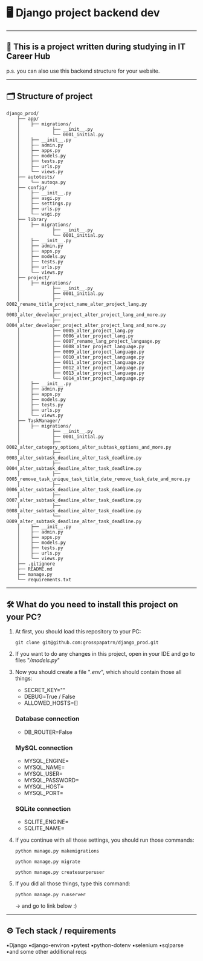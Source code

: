 # 🖥 Django project backend dev

---

## 🏫 **This is a project written during studying in IT Career Hub**
p.s. you can also use this backend structure for your website.

---

## 🗂 Structure of project

```
django_prod/
    ├── app/
    │    ├── migrations/
    │            ├── __init__.py
    │            └── 0001_initial.py
    │    ├── __init__.py
    │    ├── admin.py
    │    ├── apps.py
    │    ├── models.py
    │    ├── tests.py
    │    ├── urls.py
    │    └── views.py
    ├── autotests/
    │    └── autoqa.py
    ├── config/
    │    ├── __init__.py
    │    ├── asgi.py
    │    ├── settings.py
    │    ├── urls.py
    │    └── wsgi.py
    ├── library
    │    ├── migrations/
    │            ├── __init__.py
    │            └── 0001_initial.py
    │    ├── __init__.py
    │    ├── admin.py
    │    ├── apps.py
    │    ├── models.py
    │    ├── tests.py
    │    ├── urls.py
    │    └── views.py
    ├── project/
    │    ├── migrations/
    │            ├── __init__.py
    │            ├── 0001_initial.py
    │            ├── 0002_rename_title_project_name_alter_project_lang.py
    │            ├── 0003_alter_developer_project_alter_project_lang_and_more.py
    │            ├── 0004_alter_developer_project_alter_project_lang_and_more.py
    │            ├── 0005_alter_project_lang.py
    │            ├── 0006_alter_project_lang.py
    │            ├── 0007_rename_lang_project_language.py
    │            ├── 0008_alter_project_language.py
    │            ├── 0009_alter_project_language.py
    │            ├── 0010_alter_project_language.py
    │            ├── 0011_alter_project_language.py
    │            ├── 0012_alter_project_language.py
    │            ├── 0013_alter_project_language.py
    │            └── 0014_alter_project_language.py
    │    ├── __init__.py
    │    ├── admin.py
    │    ├── apps.py
    │    ├── models.py
    │    ├── tests.py
    │    ├── urls.py
    │    └── views.py
    ├── TaskManager/
    │    ├── migrations/
    │            ├── __init__.py
    │            ├── 0001_initial.py
    │            ├── 0002_alter_category_options_alter_subtask_options_and_more.py
    │            ├── 0003_alter_subtask_deadline_alter_task_deadline.py
    │            ├── 0004_alter_subtask_deadline_alter_task_deadline.py
    │            ├── 0005_remove_task_unique_task_title_date_remove_task_date_and_more.py
    │            ├── 0006_alter_subtask_deadline_alter_task_deadline.py
    │            ├── 0007_alter_subtask_deadline_alter_task_deadline.py
    │            ├── 0008_alter_subtask_deadline_alter_task_deadline.py
    │            └── 0009_alter_subtask_deadline_alter_task_deadline.py
    │    ├── __init__.py
    │    ├── admin.py
    │    ├── apps.py
    │    ├── models.py
    │    ├── tests.py
    │    ├── urls.py
    │    └── views.py
    ├── .gitignore
    ├── README.md
    ├── manage.py
    └── requirements.txt
```

---

## 🛠 **What do you need to install this project on your PC?**
1. At first, you should load this repository to your PC:
    ```shell
    git clone git@github.com:grosspapatrn/django_prod.git
    ```
2. If you want to do any changes in this project, open in your IDE and go to files "_/models.py_"
3. Now you should create a file "_.env_", which should contain those all things:
   - SECRET_KEY=""
   - DEBUG=True / False
   - ALLOWED_HOSTS=[]

   ### Database connection
   - DB_ROUTER=False

   ### MySQL connection
   - MYSQL_ENGINE=
   - MYSQL_NAME=
   - MYSQL_USER=
   - MYSQL_PASSWORD=
   - MYSQL_HOST=
   - MYSQL_PORT=

   ### SQLite connection
   - SQLITE_ENGINE=
   - SQLITE_NAME=
   
4. If you continue with all those settings, you should run those commands:
    ```shell
    python manage.py makemigrations
    ```
    ```shell
    python manage.py migrate
    ```
    ```shell
    python manage.py createsurperuser
    ```
5. If you did all those things, type this command:
    ```shell
    python manage.py runserver
    ```
    → and go to link below :) 

---

## ⚙️ Tech stack / requirements
▪️Django
▪️django-environ
▪️pytest
▪️python-dotenv
▪️selenium
▪️sqlparse
▪️and some other additional reqs
